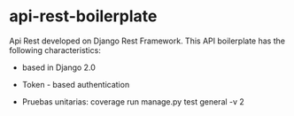 # api-rest-boilerplate

Api Rest developed on Django Rest Framework. This API boilerplate has the following characteristics:

* based in Django 2.0

* Token - based authentication

* Pruebas unitarias: coverage run manage.py test general -v 2

